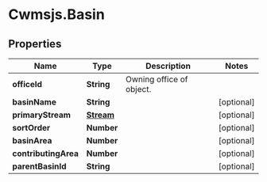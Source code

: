# Cwmsjs.Basin

## Properties

Name | Type | Description | Notes
------------ | ------------- | ------------- | -------------
**officeId** | **String** | Owning office of object. | 
**basinName** | **String** |  | [optional] 
**primaryStream** | [**Stream**](Stream.md) |  | [optional] 
**sortOrder** | **Number** |  | [optional] 
**basinArea** | **Number** |  | [optional] 
**contributingArea** | **Number** |  | [optional] 
**parentBasinId** | **String** |  | [optional] 


